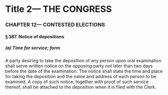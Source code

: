 
# Title 2— THE CONGRESS
### CHAPTER 12— CONTESTED ELECTIONS
#### § 387. Notice of depositions
##### (a) Time for service; form

A party desiring to take the deposition of any person upon oral examination shall serve written notice on the opposing party not later than two days before the date of the examination. The notice shall state the time and place for taking the deposition and the name and address of each person to be examined. A copy of such notice, together with proof of such service thereof, shall be attached to the deposition when it is filed with the Clerk.
